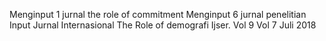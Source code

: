 Menginput 1 jurnal the role of commitment
Menginput 6 jurnal penelitian
Input Jurnal Internasional The Role of demografi Ijser. Vol 9 Vol 7 Juli 2018